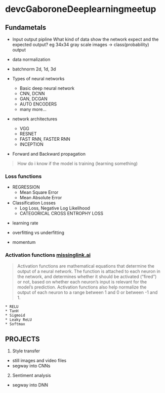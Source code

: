 # devcGaboroneDeeplearningmeetup

## Fundametals
- Input output pipline
    What kind of data show the network expect and the expected output?
    eg 34x34 gray scale images -> class(probability) output
    
- data normalization
- batchnorm 2d, 1d, 3d 

- Types of neural networks
	* Basic deep neural network
	* CNN, DCNN
	* GAN, DCGAN
	* AUTO ENCODERS
	* many more...

- network architectures
	* VGG 
	* RESNET 
	* FAST RNN, FASTER RNN
	* INCEPTION
	
- Forward and Backward propagation 

> How do i know if the model is training (learning something)

### Loss functions

* REGRESSION
  - Mean Square Error
  - Mean Absolute Error
* Classification Losses
  - Log Loss, Negative Log Likelihood
  - CATEGORICAL CROSS ENTROPHY LOSS

- learning rate

- overfitting vs underfitting

- momentum


### Activation functions [missinglink.ai](https://missinglink.ai/guides/neural-network-concepts/7-types-neural-network-activation-functions-right/)

> Activation functions are mathematical equations that determine the output of a neural network. The function is attached to each neuron in the network, and determines whether it should be activated (“fired”) or not, based on whether each neuron’s input is relevant for the model’s prediction. Activation functions also help normalize the output of each neuron to a range between 1 and 0 or between -1 and 1.

	* RELU
	* TanH
	* Sigmoid
	* Leaky ReLU
	* Softmax


	
## PROJECTS

1. Style transfer
* still images and video files
* segway into CNNs

2. Sentiment analysis
* segway into DNN



